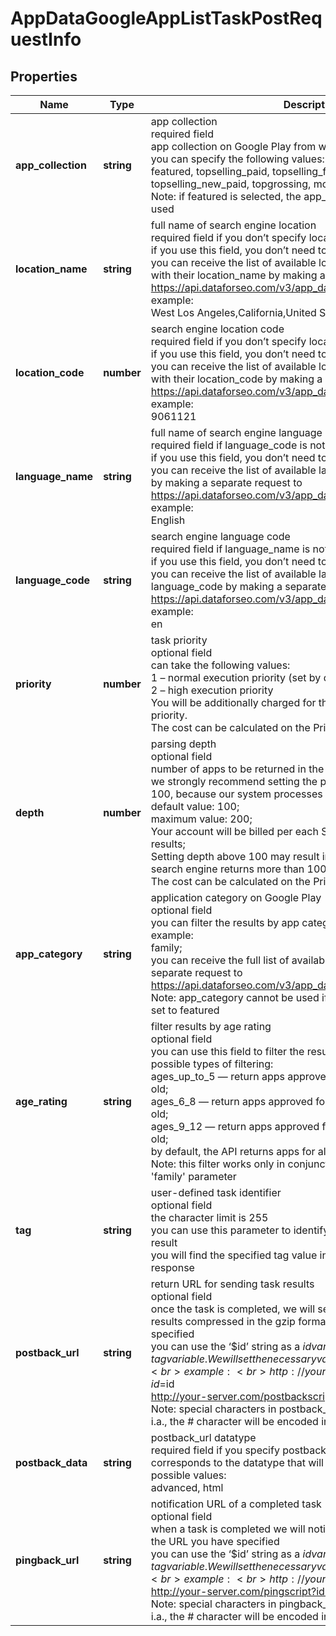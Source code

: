 # AppDataGoogleAppListTaskPostRequestInfo

## Properties

| Name | Type | Description | Notes |
|------------ | ------------- | ------------- | -------------|
**app_collection** | **string** | app collection<br>required field<br>app collection on Google Play from which apps will be collected;<br>you can specify the following values:<br>featured, topselling_paid, topselling_free, topselling_new_free, topselling_new_paid, topgrossing, movers_shakers<br>Note: if featured is selected, the app_category parameter cannot be used |[optional]|
**location_name** | **string** | full name of search engine location<br>required field if you don’t specify location_code<br>if you use this field, you don’t need to specify location_code<br>you can receive the list of available locations of the search engine with their location_name by making a separate request to https://api.dataforseo.com/v3/app_data/google/locations<br>example:<br>West Los Angeles,California,United States |[optional]|
**location_code** | **number** | search engine location code<br>required field if you don’t specify location_name<br>if you use this field, you don’t need to specify location_name<br>you can receive the list of available locations of the search engine with their location_code by making a separate request to https://api.dataforseo.com/v3/app_data/google/locations<br>example:<br>9061121 |[optional]|
**language_name** | **string** | full name of search engine language<br>required field if language_code is not specified<br>if you use this field, you don’t need to specify language_code<br>you can receive the list of available languages with language_name by making a separate request to https://api.dataforseo.com/v3/app_data/google/languages<br>example:<br>English |[optional]|
**language_code** | **string** | search engine language code<br>required field if language_name is not specified<br>if you use this field, you don’t need to specify language_name<br>you can receive the list of available languages with their language_code by making a separate request to https://api.dataforseo.com/v3/app_data/google/languages<br>example:<br>en |[optional]|
**priority** | **number** | task priority<br>optional field<br>can take the following values:<br>1 – normal execution priority (set by default)<br>2 – high execution priority<br>You will be additionally charged for the tasks with high execution priority.<br>The cost can be calculated on the Pricing page. |[optional]|
**depth** | **number** | parsing depth<br>optional field<br>number of apps to be returned in the API response;<br>we strongly recommend setting the parsing depth in the multiples of 100, because our system processes 100 results in a row;<br>default value: 100;<br>maximum value: 200;<br>Your account will be billed per each SERP containing up to 100 results;<br>Setting depth above 100 may result in additional charges if the search engine returns more than 100 results;<br>The cost can be calculated on the Pricing page. |[optional]|
**app_category** | **string** | application category on Google Play<br>optional field<br>you can filter the results by app category;<br>example:<br>family;<br>you can receive the full list of available categories by making a separate request to https://api.dataforseo.com/v3/app_data/google/categories<br>Note: app_category cannot be used if app_collection parameter is set to featured |[optional]|
**age_rating** | **string** | filter results by age rating<br>optional field<br>you can use this field to filter the results by age rating;<br>possible types of filtering:<br>ages_up_to_5 — return apps approved for children up to 5 years old;<br>ages_6_8 — return apps approved for children from 6 to 8 years old;<br>ages_9_12 — return apps approved for children from 9 to 12 years old;<br>by default, the API returns apps for all ages;<br>Note: this filter works only in conjunction with the 'category': 'family' parameter |[optional]|
**tag** | **string** | user-defined task identifier<br>optional field<br>the character limit is 255<br>you can use this parameter to identify the task and match it with the result<br>you will find the specified tag value in the data object of the response |[optional]|
**postback_url** | **string** | return URL for sending task results<br>optional field<br>once the task is completed, we will send a POST request with its results compressed in the gzip format to the postback_url you specified<br>you can use the ‘$id’ string as a $id variable and ‘$tag’ as urlencoded $tag variable. We will set the necessary values before sending the request.<br>example:<br>http://your-server.com/postbackscript?id=$id<br>http://your-server.com/postbackscript?id=$id&tag=$tag<br>Note: special characters in postback_url will be urlencoded;<br>i.a., the # character will be encoded into %23 |[optional]|
**postback_data** | **string** | postback_url datatype<br>required field if you specify postback_url<br>corresponds to the datatype that will be sent to your server<br>possible values:<br>advanced, html |[optional]|
**pingback_url** | **string** | notification URL of a completed task<br>optional field<br>when a task is completed we will notify you by GET request sent to the URL you have specified<br>you can use the ‘$id’ string as a $id variable and ‘$tag’ as urlencoded $tag variable. We will set the necessary values before sending the request.<br>example:<br>http://your-server.com/pingscript?id=$id<br>http://your-server.com/pingscript?id=$id&tag=$tag<br>Note: special characters in pingback_url will be urlencoded;<br>i.a., the # character will be encoded into %23 |[optional]|